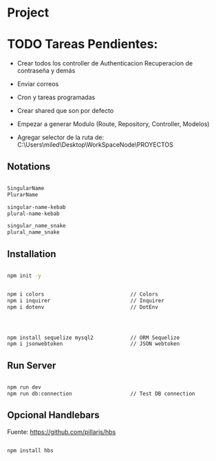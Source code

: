 # Project

# TODO Tareas Pendientes:

- Crear todos los controller de Authenticacion Recuperacion de contraseña y demás
- Enviar correos
- Cron y tareas programadas
- Crear shared que son por defecto

- Empezar a generar Modulo (Route, Repository, Controller, Modelos)
- Agregar selector de la ruta de: C:\Users\miled\Desktop\WorkSpaceNode\PROYECTOS






## Notations

```sh

SingularName 
PlurarName

singular-name-kebab
plural-name-kebab

singular_name_snake
plural_name_snake

```




## Installation

```sh

npm init -y


npm i colors                            // Colors
npm i inquirer                          // Inquirer
npm i dotenv                            // DotEnv




npm install sequelize mysql2            // ORM Sequelize
npm i jsonwebtoken                      // JSON webtoken

```

## Run Server

```sh

npm run dev
npm run db:connection                   // Test DB connection

```

## Opcional Handlebars

Fuente: https://github.com/pillarjs/hbs

```sh

npm install hbs

```
